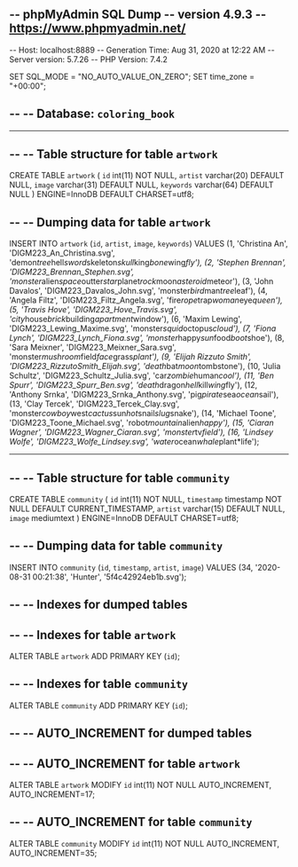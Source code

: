 -- phpMyAdmin SQL Dump
-- version 4.9.3
-- https://www.phpmyadmin.net/
--
-- Host: localhost:8889
-- Generation Time: Aug 31, 2020 at 12:22 AM
-- Server version: 5.7.26
-- PHP Version: 7.4.2

SET SQL_MODE = "NO_AUTO_VALUE_ON_ZERO";
SET time_zone = "+00:00";

--
-- Database: `coloring_book`
--

-- --------------------------------------------------------

--
-- Table structure for table `artwork`
--

CREATE TABLE `artwork` (
  `id` int(11) NOT NULL,
  `artist` varchar(20) DEFAULT NULL,
  `image` varchar(31) DEFAULT NULL,
  `keywords` varchar(64) DEFAULT NULL
) ENGINE=InnoDB DEFAULT CHARSET=utf8;

--
-- Dumping data for table `artwork`
--

INSERT INTO `artwork` (`id`, `artist`, `image`, `keywords`) VALUES
(1, 'Christina An', 'DIGM223_An_Christina.svg', 'demon*tree*hell*sword*skeleton*skull*king*bone*wing*fly'),
(2, 'Stephen Brennan', 'DIGM223_Brennan_Stephen.svg', 'monster*alien*space*outter*star*planet*rock*moon*asteroid*meteor'),
(3, 'John Davalos', 'DIGM223_Davalos_John.svg', 'monster*bird*man*tree*leaf'),
(4, 'Angela Filtz', 'DIGM223_Filtz_Angela.svg', 'fire*rope*trap*woman*eye*queen'),
(5, 'Travis Hove', 'DIGM223_Hove_Travis.svg', 'city*house*brick*building*apartment*window'),
(6, 'Maxim Lewing', 'DIGM223_Lewing_Maxime.svg', 'monster*squid*octopus*cloud'),
(7, 'Fiona Lynch', 'DIGM223_Lynch_Fiona.svg', 'monster*happy*sun*food*boot*shoe'),
(8, 'Sara Meixner', 'DIGM223_Meixner_Sara.svg', 'monster*mushroom*field*face*grass*plant'),
(9, 'Elijah Rizzuto Smith', 'DIGM223_RizzutoSmith_Elijah.svg', 'death*bat*moon*tombstone'),
(10, 'Julia Schultz', 'DIGM223_Schultz_Julia.svg', 'car*zombie*human*cool'),
(11, 'Ben Spurr', 'DIGM223_Spurr_Ben.svg', 'death*dragon*hell*kill*wing*fly'),
(12, 'Anthony Srnka', 'DIGM223_Srnka_Anthony.svg', 'pig*pirate*sea*ocean*sail'),
(13, 'Clay Tercek', 'DIGM223_Tercek_Clay.svg', 'monster*cowboy*west*cactus*sun*hot*snail*slug*snake'),
(14, 'Michael Toone', 'DIGM223_Toone_Michael.svg', 'robot*mountain*alien*happy'),
(15, 'Ciaran Wagner', 'DIGM223_Wagner_Ciaran.svg', 'monster*tv*field'),
(16, 'Lindsey Wolfe', 'DIGM223_Wolfe_Lindsey.svg', 'water*ocean*whale*plant*life');

-- --------------------------------------------------------

--
-- Table structure for table `community`
--

CREATE TABLE `community` (
  `id` int(11) NOT NULL,
  `timestamp` timestamp NOT NULL DEFAULT CURRENT_TIMESTAMP,
  `artist` varchar(15) DEFAULT NULL,
  `image` mediumtext
) ENGINE=InnoDB DEFAULT CHARSET=utf8;

--
-- Dumping data for table `community`
--

INSERT INTO `community` (`id`, `timestamp`, `artist`, `image`) VALUES
(34, '2020-08-31 00:21:38', 'Hunter', '5f4c42924eb1b.svg');

--
-- Indexes for dumped tables
--

--
-- Indexes for table `artwork`
--
ALTER TABLE `artwork`
  ADD PRIMARY KEY (`id`);

--
-- Indexes for table `community`
--
ALTER TABLE `community`
  ADD PRIMARY KEY (`id`);

--
-- AUTO_INCREMENT for dumped tables
--

--
-- AUTO_INCREMENT for table `artwork`
--
ALTER TABLE `artwork`
  MODIFY `id` int(11) NOT NULL AUTO_INCREMENT, AUTO_INCREMENT=17;

--
-- AUTO_INCREMENT for table `community`
--
ALTER TABLE `community`
  MODIFY `id` int(11) NOT NULL AUTO_INCREMENT, AUTO_INCREMENT=35;
